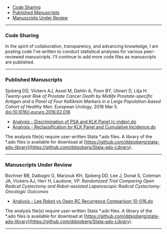 
-   [Code Sharing](#code-sharing)
-   [Published Manuscripts](#published-manuscripts)
-   [Manuscripts Under Review](#manuscripts-under-review)

<!-- README.md is generated from README.Rmd. Please edit that file -->

------------------------------------------------------------------------

### Code Sharing

In the spirit of collaboration, transparency, and advancing knowledge, I am posting code I've written to conduct statistical analyses for various peer-reviewed manuscripts. I'll continue to add more code files as manuscripts are published.

------------------------------------------------------------------------

### Published Manuscripts

Sjoberg DD, Vickers AJ, Assel M, Dahlin A, Poon BY, Ulmert D, Lilja H. *Twenty-year Risk of Prostate Cancer Death by Midlife Prostate-specific Antigen and a Panel of Four Kallikrein Markers in a Large Population-based Cohort of Healthy Men.* European Urology. 2018 Mar 5. [doi:10.1016/j.eururo.2018.02.016](https://doi.org/10.1016/j.eururo.2018.02.016)

-   [Analysis - Discrimination of PSA and KLK Panel (c-index).do](https://github.com/ddsjoberg/Manuscript-Code-Share/blob/master/Analysis%20Code/2018/Analysis%20-%20Discrimination%20of%20PSA%20and%20KLK%20Panel%20(c-index).do)
-   [Analysis - Reclassification by KLK Panel and Cumulative Incidence.do](https://github.com/ddsjoberg/Manuscript-Code-Share/blob/master/Analysis%20Code/2018/Analysis%20-%20Reclassification%20by%20KLK%20Panel%20and%20Cumulative%20Incidence.do)

The analysis file(s) require user-written Stata \*.ado files. A library of the \*.ado files is available for download at [https://github.com/ddsjoberg/stata-ado-library](https://github.com/ddsjoberg/Stata-ado-Library).

------------------------------------------------------------------------

### Manuscripts Under Review

Bochner BB, Dalbagni G, Marzouk KH, Sjoberg DD, Lee J, Donat S, Coleman JA, Vickers AJ, Herr H, Laudone, VP. *Randomized Trial Comparing Open Radical Cystectomy and Robot-assisted Laparoscopic Radical Cystectomy: Oncologic Outcomes*

-   [Analysis - Lee Robot vs Open RC Recurrence Comparison 10-016.do](https://github.com/ddsjoberg/Manuscript-Code-Share/blob/master/Analysis%20Code/2018/Analysis%20-%20Lee%20Robot%20vs%20Open%20RC%20Recurrence%20Comparison%2010-016.do)

The analysis file(s) require user-written Stata \*.ado files. A library of the \*.ado files is available for download at [https://github.com/ddsjoberg/stata-ado-library](https://github.com/ddsjoberg/Stata-ado-Library).

------------------------------------------------------------------------
